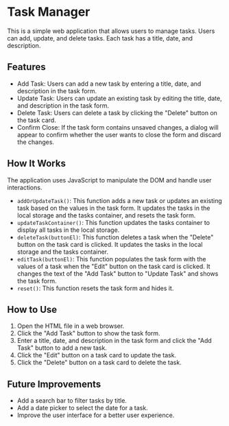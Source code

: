 # Task Manager

This is a simple web application that allows users to manage tasks. Users can add, update, and delete tasks. Each task has a title, date, and description.

## Features

- Add Task: Users can add a new task by entering a title, date, and description in the task form.
- Update Task: Users can update an existing task by editing the title, date, and description in the task form.
- Delete Task: Users can delete a task by clicking the "Delete" button on the task card.
- Confirm Close: If the task form contains unsaved changes, a dialog will appear to confirm whether the user wants to close the form and discard the changes.

## How It Works

The application uses JavaScript to manipulate the DOM and handle user interactions.

- `addOrUpdateTask()`: This function adds a new task or updates an existing task based on the values in the task form. It updates the tasks in the local storage and the tasks container, and resets the task form.
- `updateTaskContainer()`: This function updates the tasks container to display all tasks in the local storage.
- `deleteTask(buttonEl)`: This function deletes a task when the "Delete" button on the task card is clicked. It updates the tasks in the local storage and the tasks container.
- `editTask(buttonEl)`: This function populates the task form with the values of a task when the "Edit" button on the task card is clicked. It changes the text of the "Add Task" button to "Update Task" and shows the task form.
- `reset()`: This function resets the task form and hides it.

## How to Use

1. Open the HTML file in a web browser.
2. Click the "Add Task" button to show the task form.
3. Enter a title, date, and description in the task form and click the "Add Task" button to add a new task.
4. Click the "Edit" button on a task card to update the task.
5. Click the "Delete" button on a task card to delete the task.

## Future Improvements

- Add a search bar to filter tasks by title.
- Add a date picker to select the date for a task.
- Improve the user interface for a better user experience.